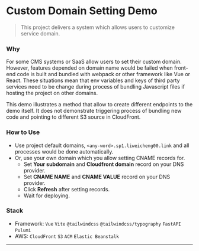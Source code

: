 # Custom Domain Setting Demo
> This project delivers a system which allows users to customize service domain.

### Why
For some CMS systems or SaaS allow users to set their custom domain. However, features depended on domain name would be failed when front-end code is built and bundled with webpack or other framework like Vue or React. 
These situations mean that env variables and keys of third party services need to be change during process of bundling Javascript files if hosting the project on other domains.

This demo illustrates a method that allow to create different endpoints to the demo itself. 
It does not demonstrate triggering process of bundling new code and pointing to different S3 source in CloudFront.
### How to Use
* Use project default domains, `<any-word>.sp1.liweicheng00.link` and all processes would be done automatically. 
* Or, use your own domain which you allow setting CNAME records for. 
  * Set **Your subdomain** and **Cloudfront domain** record on your DNS provider.
  * Set **CNAME NAME** and **CNAME VALUE** record on your DNS provider.
  * Click <strong>Refresh</strong> after setting records.
  * Wait for deploying.

### Stack
* Framework: `Vue` `Vite` `@tailwindcss` `@tailwindcss/typography` `FastAPI` `Pulumi`
* AWS: `CloudFront` `S3` `ACM` `Elastic Beanstalk`

*****
